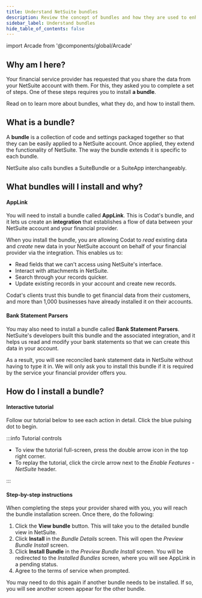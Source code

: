 ```yaml
---
title: Understand NetSuite bundles
description: Review the concept of bundles and how they are used to enhance NetSuite's functionality
sidebar_label: Understand bundles
hide_table_of_contents: false
---
```


import Arcade from '@components/global/Arcade'

## Why am I here?

Your financial service provider has requested that you share the data from your NetSuite account with them. For this, they asked you to complete a set of steps. One of these steps requires you to install **a bundle**. 

Read on to learn more about bundles, what they do, and how to install them.

## What is a bundle?

A **bundle** is a collection of code and settings packaged together so that they can be easily applied to a NetSuite account. Once applied, they extend the functionality of NetSuite. The way the bundle extends it is specific to each bundle.

NetSuite also calls bundles a SuiteBundle or a SuiteApp interchangeably.

## What bundles will I install and why?

#### AppLink

You will need to install a bundle called **AppLink**. This is Codat's bundle, and it lets us create an **integration** that establishes a flow of data between your NetSuite account and your financial provider. 

When you install the bundle, you are allowing Codat to _read_ existing data and _create_ new data in your NetSuite account on behalf of your financial provider via the integration. This enables us to:

- Read fields that we can't access using NetSuite's interface.
- Interact with attachments in NetSuite.
- Search through your records quicker.
- Update existing records in your account and create new records. 

Codat's clients trust this bundle to get financial data from their customers, and more than 1,000 businesses have already installed it on their accounts.

#### Bank Statement Parsers

You may also need to install a bundle called **Bank Statement Parsers**. NetSuite's developers built this bundle and the associated integration, and it helps us read and modify your bank statements so that we can create this data in your account. 

As a result, you will see reconciled bank statement data in NetSuite without having to type it in. We will only ask you to install this bundle if it is required by the service your financial provider offers you. 

## How do I install a bundle?

#### Interactive tutorial

Follow our tutorial below to see each action in detail. Click the blue pulsing dot to begin. 

<Arcade
  url="https://app.arcade.software/t5mKUZHGP0r7MyuonvcV?embed&show_copy_link=false"
  title="Install a NetSuite bundle"
/>

:::info Tutorial controls

- To view the tutorial full-screen, press the double arrow icon in the top right corner.  
- To replay the tutorial, click the circle arrow next to the _Enable Features - NetSuite_ header.

:::

#### Step-by-step instructions

When completing the steps your provider shared with you, you will reach the bundle installation screen. Once there, do the following: 

1. Click the **View bundle** button. This will take you to the detailed bundle view in NetSuite. 
2. Click **Install** in the _Bundle Details_ screen. This will open the _Preview Bundle Install_ screen.
3. Click **Install Bundle** in the _Preview Bundle Install_ screen. You will be redirected to the _Installed Bundles_ screen, where you will see AppLink in a pending status.
4. Agree to the terms of service when prompted.

You may need to do this again if another bundle needs to be installed. If so, you will see another screen appear for the other bundle.